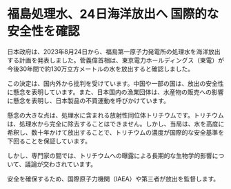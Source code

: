 # 福島処理水、24日海洋放出へ 国際的な安全性を確認

日本政府は、2023年8月24日から、福島第一原子力発電所の処理水を海洋放出する計画を発表しました。菅義偉首相は、東京電力ホールディングス（東電）が今後30年間で約130万立方メートルの水を放出すると確認しました。

この決定は、国内外から批判を受けています。中国や一部の国は、放出の安全性に懸念を表明しています。また、日本国内の漁業団体は、水産物の販売への影響に懸念を表明し、日本製品の不買運動を呼びかけています。

懸念の大きな点は、処理水に含まれる放射性同位体トリチウムです。トリチウムは、処理水から完全に除去することはできません。しかし、当局は、水を高度に希釈し、数十年かけて放出することで、トリチウムの濃度が国際的な安全基準を下回ることを保証しています。

しかし、専門家の間では、トリチウムへの曝露による長期的な生物学的影響について、議論が交わされています。

安全を確保するため、国際原子力機関（IAEA）や第三者が放出を監督します。